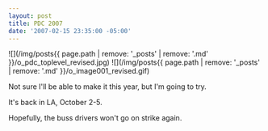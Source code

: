 ```yaml
---
layout: post
title: PDC 2007
date: '2007-02-15 23:35:00 -05:00'
---
```


![](/img/posts{{ page.path | remove: '_posts' | remove: '.md' }}/o_pdc_toplevel_revised.jpg) ![](/img/posts{{ page.path | remove: '_posts' | remove: '.md' }}/o_image001_revised.gif) 

Not sure I'll be able to make it this year, but I'm going to try.

It's back in LA, October 2-5.

Hopefully, the buss drivers won't go on strike again.
